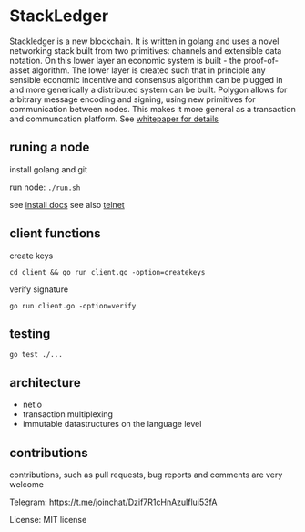 # StackLedger

Stackledger is a new blockchain. It is written in golang and uses a novel networking stack built from two primitives: channels and extensible data notation.
On this lower layer an economic system is built - the proof-of-asset algorithm. The lower layer is created such that in principle any sensible economic incentive and consensus algorithm
can be plugged in and more generically a distributed system can be built. Polygon allows for arbitrary message encoding and signing, using new primitives for communication between nodes. This makes it more general as a transaction and communcation platform. See [whitepaper for details](https://github.com/stackledger/docs/blob/master/whitepaper.md)

## runing a node

install golang and git

run node:
```./run.sh```

see [install docs](https://github.com/stackledger/docs/blob/master/install.md)
see also [telnet](https://github.com/stackledger/docs/blob/master/telnet.md)

## client functions

create keys

```cd client && go run client.go -option=createkeys```

 verify signature
 
 ```go run client.go -option=verify```


## testing

```go test ./...```

## architecture

* netio
* transaction multiplexing
* immutable datastructures on the language level

## contributions

contributions, such as pull requests, bug reports and comments are very welcome

Telegram:
https://t.me/joinchat/Dzif7R1cHnAzulflui53fA

License: MIT license
